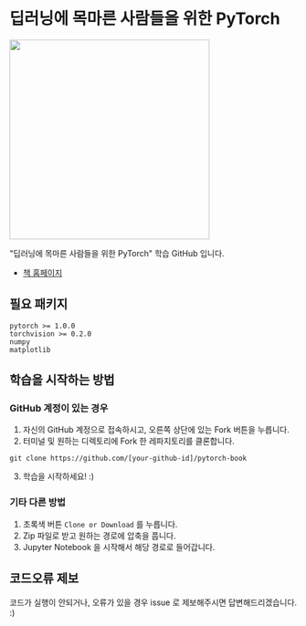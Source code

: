 # 딥러닝에 목마른 사람들을 위한 PyTorch

<img src="https://drive.google.com/uc?id=12QpzvHx4d2B71rBc8RPYLjlxRO3aozuT" width="350px">

"딥러닝에 목마른 사람들을 위한 PyTorch" 학습 GitHub 입니다.

* [책 홈페이지](https://www.notion.so/simonjisu/PyTorch-37bbddb9ca76472c81fc063013368e6b)

## 필요 패키지

```
pytorch >= 1.0.0
torchvision >= 0.2.0
numpy
matplotlib
```

## 학습을 시작하는 방법

### GitHub 계정이 있는 경우

1. 자신의 GitHub 계정으로 접속하시고, 오른쪽 상단에 있는 Fork 버튼을 누릅니다.
2. 터미널 및 원하는 디렉토리에 Fork 한 레파지토리를 클론합니다.
```
git clone https://github.com/[your-github-id]/pytorch-book
```
3. 학습을 시작하세요! :)

### 기타 다른 방법

1. 초록색 버튼 `Clone or Download` 를 누릅니다.
2. Zip 파일로 받고 원하는 경로에 압축을 풉니다.
3. Jupyter Notebook 을 시작해서 해당 경로로 들어갑니다.

## 코드오류 제보

코드가 실행이 안되거나, 오류가 있을 경우 issue 로 제보해주시면 답변해드리겠습니다. :)
